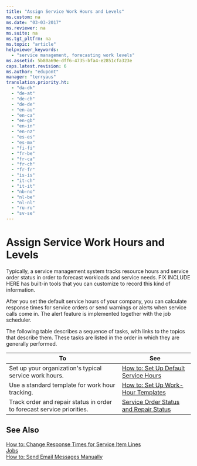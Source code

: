 ```yaml
---
title: "Assign Service Work Hours and Levels"
ms.custom: na
ms.date: "03-03-2017"
ms.reviewer: na
ms.suite: na
ms.tgt_pltfrm: na
ms.topic: "article"
helpviewer_keywords: 
  - "service management, forecasting work levels"
ms.assetid: 5b80a69e-dff6-4735-bfa4-e2851cfa323e
caps.latest.revision: 6
ms.author: "edupont"
manager: "terryaus"
translation.priority.ht: 
  - "da-dk"
  - "de-at"
  - "de-ch"
  - "de-de"
  - "en-au"
  - "en-ca"
  - "en-gb"
  - "en-in"
  - "en-nz"
  - "es-es"
  - "es-mx"
  - "fi-fi"
  - "fr-be"
  - "fr-ca"
  - "fr-ch"
  - "fr-fr"
  - "is-is"
  - "it-ch"
  - "it-it"
  - "nb-no"
  - "nl-be"
  - "nl-nl"
  - "ru-ru"
  - "sv-se"
---
```

# Assign Service Work Hours and Levels
Typically, a service management system tracks resource hours and service order status in order to forecast workloads and service needs. FIX INCLUDE HERE<!--[!INCLUDE[navnow](../ApplicationDesign/includes/navnow_md.md)] --> has built\-in tools that you can customize to record this kind of information.  
  
 After you set the default service hours of your company, you can calculate response times for service orders or send warnings or alerts when service calls come in. The alert feature is implemented together with the job scheduler.  
  
 The following table describes a sequence of tasks, with links to the topics that describe them. These tasks are listed in the order in which they are generally performed.  
  
|**To**|**See**|  
|------------|-------------|  
|Set up your organization's typical service work hours.|[How to: Set Up Default Service Hours](../Service/how-to-set-up-default-service-hours.md)|  
|Use a standard template for work hour tracking.|[How to: Set Up Work\-Hour Templates](../Service/how-to-set-up-work-hour-templates.md)|  
|Track order and repair status in order to forecast service priorities.|[Service Order Status and Repair Status](../Service/service-order-status-and-repair-status.md)|  
  
## See Also  
 [How to: Change Response Times for Service Item Lines](../Service/how-to-change-response-times-for-service-item-lines.md)   
 [Jobs](../Jobs/jobs.md)   
 [How to: Send Email Messages Manually](../Service/how-to-send-email-messages-manually.md)